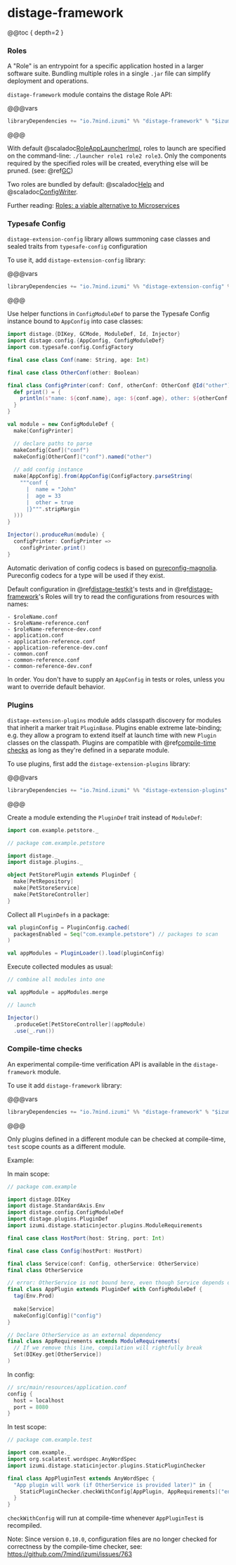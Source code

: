 distage-framework
=======================

@@toc { depth=2 }

### Roles

A "Role" is an entrypoint for a specific application hosted in a larger software suite.
Bundling multiple roles in a single `.jar` file can simplify deployment and operations.

`distage-framework` module contains the distage Role API:

@@@vars

```scala
libraryDependencies += "io.7mind.izumi" %% "distage-framework" % "$izumi.version$"
```

@@@

With default @scaladoc[RoleAppLauncherImpl](izumi.distage.roles.RoleAppLauncherImpl), roles to launch are specified on the command-line: `./launcher role1 role2 role3`.
Only the components required by the specified roles will be created, everything else will be pruned. (see: @ref[GC](advanced-features.md#garbage-collection))

Two roles are bundled by default: @scaladoc[Help](izumi.distage.roles.examples.Help) and @scaladoc[ConfigWriter](izumi.distage.roles.examples.ConfigWriter).

Further reading: [Roles: a viable alternative to Microservices](https://github.com/7mind/slides/blob/master/02-roles/roles.pdf)

### Typesafe Config

`distage-extension-config` library allows summoning case classes and sealed traits from `typesafe-config` configuration

To use it, add `distage-extension-config` library:

@@@vars

```scala
libraryDependencies += "io.7mind.izumi" %% "distage-extension-config" % "$izumi.version$"
```

@@@


Use helper functions in `ConfigModuleDef` to parse the Typesafe Config instance bound to `AppConfig` into case classes:

```scala mdoc:reset-object:to-string
import distage.{DIKey, GCMode, ModuleDef, Id, Injector}
import distage.config.{AppConfig, ConfigModuleDef}
import com.typesafe.config.ConfigFactory

final case class Conf(name: String, age: Int)

final case class OtherConf(other: Boolean)

final class ConfigPrinter(conf: Conf, otherConf: OtherConf @Id("other")) {
  def print() = {
    println(s"name: ${conf.name}, age: ${conf.age}, other: ${otherConf.other}")
  }
}

val module = new ConfigModuleDef {
  make[ConfigPrinter]

  // declare paths to parse
  makeConfig[Conf]("conf")
  makeConfig[OtherConf]("conf").named("other")
 
  // add config instance
  make[AppConfig].from(AppConfig(ConfigFactory.parseString(
    """conf {
      |  name = "John"
      |  age = 33
      |  other = true
      |}""".stripMargin
  )))
}

Injector().produceRun(module) {
  configPrinter: ConfigPrinter =>
    configPrinter.print()
} 
```

Automatic derivation of config codecs is based on [pureconfig-magnolia](https://github.com/pureconfig/pureconfig).
Pureconfig codecs for a type will be used if they exist.

Default configuration in @ref[distage-testkit](distage-testkit.md)'s tests and in @ref[distage-framework](distage-framework.md)'s Roles
will try to read the configurations from resources with names:

```
- $roleName.conf
- $roleName-reference.conf
- $roleName-reference-dev.conf
- application.conf
- application-reference.conf
- application-reference-dev.conf
- common.conf
- common-reference.conf
- common-reference-dev.conf
```

In order. You don't have to supply an `AppConfig` in tests or roles, unless you want to override default behavior.

### Plugins

`distage-extension-plugins` module adds classpath discovery for modules that inherit a marker trait `PluginBase`. 
Plugins enable extreme late-binding; e.g. they allow a program to extend itself at launch time with new `Plugin` classes
on the classpath. Plugins are compatible with @ref[compile-time checks](distage-framework.md#compile-time-checks) as long
as they're defined in a separate module.

To use plugins, first add the `distage-extension-plugins` library:

@@@vars

```scala
libraryDependencies += "io.7mind.izumi" %% "distage-extension-plugins" % "$izumi.version$"
```

@@@

Create a module extending the `PluginDef` trait instead of `ModuleDef`:

```scala mdoc:reset:invisible
import com.example.petstore._
```

```scala mdoc:to-string
// package com.example.petstore

import distage._
import distage.plugins._

object PetStorePlugin extends PluginDef {
  make[PetRepository]
  make[PetStoreService]
  make[PetStoreController]
}
```

Collect all `PluginDefs` in a package:

```scala mdoc:to-string
val pluginConfig = PluginConfig.cached(
  packagesEnabled = Seq("com.example.petstore") // packages to scan
)

val appModules = PluginLoader().load(pluginConfig)
```

Execute collected modules as usual:

```scala mdoc:to-string
// combine all modules into one

val appModule = appModules.merge

// launch

Injector()
  .produceGet[PetStoreController](appModule)
  .use(_.run())
```

### Compile-time checks

An experimental compile-time verification API is available in the `distage-framework` module.

To use it add `distage-framework` library:

@@@vars

```scala
libraryDependencies += "io.7mind.izumi" %% "distage-framework" % "$izumi.version$"
```

@@@

Only plugins defined in a different module can be checked at compile-time, `test` scope counts as a different module.

Example:

In main scope:

```scala mdoc:reset:to-string
// package com.example

import distage.DIKey
import distage.StandardAxis.Env
import distage.config.ConfigModuleDef
import distage.plugins.PluginDef
import izumi.distage.staticinjector.plugins.ModuleRequirements

final case class HostPort(host: String, port: Int)

final case class Config(hostPort: HostPort)

final class Service(conf: Config, otherService: OtherService)
final class OtherService

// error: OtherService is not bound here, even though Service depends on it
final class AppPlugin extends PluginDef with ConfigModuleDef {
  tag(Env.Prod)
  
  make[Service]
  makeConfig[Config]("config")
}

// Declare OtherService as an external dependency
final class AppRequirements extends ModuleRequirements(
  // If we remove this line, compilation will rightfully break
  Set(DIKey.get[OtherService])
)
```

In config:

```scala
// src/main/resources/application.conf
config {
  host = localhost
  port = 8080
}
```

In test scope:

```scala mdoc:reset-object:to-string
// package com.example.test

import com.example._
import org.scalatest.wordspec.AnyWordSpec
import izumi.distage.staticinjector.plugins.StaticPluginChecker

final class AppPluginTest extends AnyWordSpec {
  "App plugin will work (if OtherService is provided later)" in {
    StaticPluginChecker.checkWithConfig[AppPlugin, AppRequirements]("env:prod", ".*.application.conf")   
  }
}
```

`checkWithConfig` will run at compile-time whenever `AppPluginTest` is recompiled.

Note: Since version `0.10.0`, configuration files are no longer checked for correctness by the compile-time checker, see: https://github.com/7mind/izumi/issues/763
